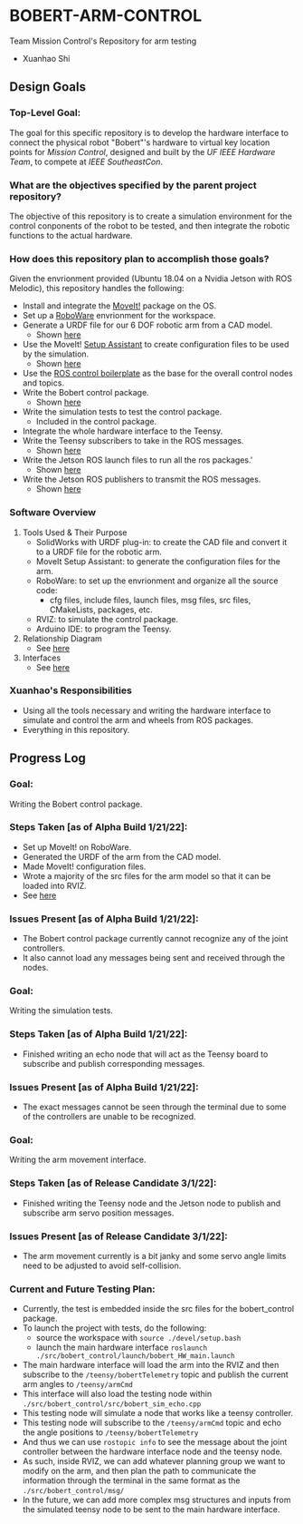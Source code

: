 # BOBERT-ARM-CONTROL
Team Mission Control's Repository for arm testing
- Xuanhao Shi

## Design Goals
### Top-Level Goal:
The goal for this specific repository is to develop the hardware interface to connect the physical robot "Bobert"'s hardware to virtual key location points
for *Mission Control*, designed and built by the *UF IEEE Hardware Team*, to compete at *IEEE SoutheastCon*.

### What are the objectives specified by the parent project repository?
The objective of this repository is to create a simulation environment for the control conponents of the robot to be tested,
and then integrate the robotic functions to the actual hardware.

### How does this repository plan to accomplish those goals?
Given the envrionment provided (Ubuntu 18.04 on a Nvidia Jetson with ROS Melodic), this repository handles the following:
- Install and integrate the [MoveIt!](http://docs.ros.org/en/melodic/api/moveit_tutorials/html/doc/getting_started/getting_started.html) package on the OS.
- Set up a [RoboWare](https://github.com/TonyRobotics/RoboWare) envrionment for the workspace.
- Generate a URDF file for our 6 DOF robotic arm from a CAD model.
  - Shown [here](./src/BobertLimits)
- Use the MoveIt! [Setup Assistant](http://docs.ros.org/en/melodic/api/moveit_tutorials/html/doc/setup_assistant/setup_assistant_tutorial.html) to create configuration files to be used by the simulation.
  - Shown [here](./src/bobert_moveit_config)
- Use the [ROS control boilerplate](http://wiki.ros.org/ros_control_boilerplate) as the base for the overall control nodes and topics.
- Write the Bobert control package.
  - Shown [here](./src/bobert_control)
- Write the simulation tests to test the control package.
  - Included in the control package.
- Integrate the whole hardware interface to the Teensy.
- Write the Teensy subscribers to take in the ROS messages.
  - Shown [here](./teensy)
- Write the Jetson ROS launch files to run all the ros packages.'
  - Shown [here](./src/teensy_arm/launch)
- Write the Jetson ROS publishers to transmit the ROS messages.
  - Shown [here](./src/teensy_arm/src)
 

### Software Overview
1. Tools Used & Their Purpose
   - SolidWorks with URDF plug-in: to create the CAD file and convert it to a URDF file for the robotic arm.
   - MoveIt Setup Assistant: to generate the configuration files for the arm.
   - RoboWare: to set up the envrionment and organize all the source code:
      - cfg files, include files, launch files, msg files, src files, CMakeLists, packages, etc.
   - RVIZ: to simulate the control package.
   - Arduino IDE: to program the Teensy. 
2. Relationship Diagram
   - See [here](https://drive.google.com/file/d/1DbsKaMfpr8qT6v7UN-TFkli0K3jzfaP3/view?usp=sharing)
3. Interfaces
   - See [here](https://drive.google.com/file/d/1lojEnnw9Ap1IzZ4uBlDvkBp3bLHRttGS/view?usp=sharing)

### Xuanhao's Responsibilities
  - Using all the tools necessary and writing the hardware interface to simulate and control the arm and wheels from ROS packages.
  - Everything in this repository.


## Progress Log
### Goal:
Writing the Bobert control package.
### Steps Taken [as of Alpha Build 1/21/22]:
- Set up MoveIt! on RoboWare.
- Generated the URDF of the arm from the CAD model.
- Made MoveIt! configuration files.
- Wrote a majority of the src files for the arm model so that it can be loaded into RVIZ.
- See [here](https://drive.google.com/file/d/1r5v7SpiCPZid2jlV856fBVjpEdzBG8-B/view?usp=sharing)

### Issues Present [as of Alpha Build 1/21/22]:
- The Bobert control package currently cannot recognize any of the joint controllers.
- It also cannot load any messages being sent and received through the nodes.


### Goal:
Writing the simulation tests.
### Steps Taken [as of Alpha Build 1/21/22]:
- Finished writing an echo node that will act as the Teensy board to subscribe and publish corresponding messages.

### Issues Present [as of Alpha Build 1/21/22]:
- The exact messages cannot be seen through the terminal due to some of the controllers are unable to be recognized.


### Goal:
Writing the arm movement interface.
### Steps Taken [as of Release Candidate 3/1/22]:
- Finished writing the Teensy node and the Jetson node to publish and subscribe arm servo position messages.

### Issues Present [as of Release Candidate 3/1/22]:
- The arm movement currently is a bit janky and some servo angle limits need to be adjusted to avoid self-collision.

### Current and Future Testing Plan:
- Currently, the test is embedded inside the src files for the bobert_control package.
- To launch the project with tests, do the following:
  - source the workspace with ```source ./devel/setup.bash```
  - launch the main hardware interface ```roslaunch ./src/bobert_control/launch/bobert_HW_main.launch```
- The main hardware interface will load the arm into the RVIZ and then subscribe to the ```/teensy/bobertTelemetry``` topic and publish the  current arm angles to ```/teensy/armCmd```
- This interface will also load the testing node within ```./src/bobert_control/src/bobert_sim_echo.cpp```
- This testing node will simulate a node that works like a teensy controller.
- This testing node will subscribe to the ```/teensy/armCmd``` topic and echo the angle positions to ```/teensy/bobertTelemetry```
- And thus we can use ```rostopic info``` to see the message about the joint controller between the hardware interface node and the teensy node.
- As such, inside RVIZ, we can add whatever planning group we want to modify on the arm, and then plan the path to communicate the information through the terminal in the same format as the ```./src/bobert_control/msg/```
- In the future, we can add more complex msg structures and inputs from the simulated teensy node to be sent to the main hardware interface.
